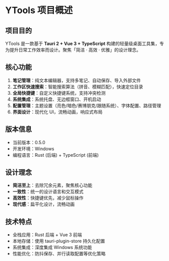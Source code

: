 # YTools 项目概述

## 项目目的
YTools 是一款基于 **Tauri 2 + Vue 3 + TypeScript** 构建的轻量级桌面工具集，专为提升日常工作效率而设计。聚焦「简洁 · 高效 · 优雅」的设计理念。

## 核心功能
1. **笔记管理**：纯文本编辑器，支持多笔记、自动保存、导入外部文件
2. **工作区快速搜索**：智能搜索算法（拼音、模糊匹配），快速定位目录
3. **全局快捷键**：自定义快捷键系统，支持冲突检测
4. **系统集成**：系统托盘、无边框窗口、开机启动
5. **配置管理**：主题设置（亮色/暗色/赛博朋克/跟随系统）、字体配置、路径管理
6. **界面设计**：现代化 UI，流畅动画，响应式布局

## 版本信息
- 当前版本：0.5.0
- 开发环境：Windows
- 编程语言：Rust (后端) + TypeScript (前端)

## 设计理念
- **简洁至上**：去除冗余元素，聚焦核心功能
- **一致性**：统一的设计语言和交互模式
- **高效性**：快捷键优先，减少鼠标操作
- **现代感**：扁平化设计，流畅动画

## 技术特点
- 全栈应用：Rust 后端 + Vue 3 前端
- 本地存储：使用 tauri-plugin-store 持久化配置
- 系统集成：深度集成 Windows 系统功能
- 性能优化：防抖保存、并行读取配置等优化策略